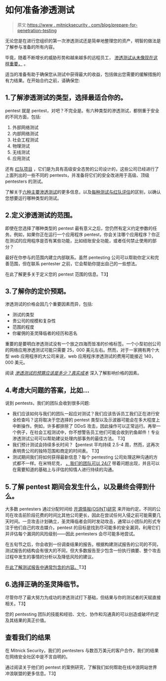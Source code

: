 # 如何准备渗透测试

> 原文:[https://www . mitnicksecurity . com/blog/prepare-for-penetration-testing](https://www.mitnicksecurity.com/blog/prepare-for-penetration-testing)

无论您是在进行您组织的第一次渗透测试[](https://www.mitnicksecurity.com/blog/what-is-penetration-testing)还是简单地整理您的资产，明智的做法是了解参与准备的所有内容。

毕竟，随着不断增长的威胁形势和越来越多的远程员工， [渗透测试从未像现在这样重要，](https://www.mitnicksecurity.com/blog/why-penetration-testing-is-more-important-than-ever-in-2020) 。

适当的准备有助于确保您从测试中获得最大的收益，包括做出您需要的缓解措施的有力结果。在开始合约之前，请确保您:

## 1.了解渗透测试的类型，选择最适合你的。

pentest 就是 pentest，对吧？不完全是。有六种类型的渗透测试，都侧重于安全的不同方面，包括:

1.  外部网络测试
2.  内部网络测试
3.  社会工程测试
4.  物理测试
5.  无线测试
6.  应用测试

还有 [红队项目](https://www.mitnicksecurity.com/blog/what-is-a-red-team-pentesting) ，它们是为具有高级安全态势的公司设计的，这些公司已经进行了上面列出的一些不同的 pentests，并准备将它们的安全改进用于高级、顶级 pentesters 的测试。

了解关于[六种主要渗透测试](https://www.mitnicksecurity.com/blog/understanding-the-6-main-types-of-penetration-testing)的更多信息，以及[每种测试与红队评估](https://www.mitnicksecurity.com/blog/red-team-operations-vs.-penetration-testing)的区别，以确认您想要运行哪种类型的测试。

## 2.定义渗透测试的范围。

即使在您选择了哪种类型的 pentest 最有意义之后，您仍然有定义约定参数的任务。例如，如果你正在运行一个应用程序 pentest，你会关注哪个应用程序？你正在测试的应用程序是否有某些功能，比如结账安全功能，或者任何禁止使用的部分？

最好在你参与的范围内建立内部联系。虽然 pentesting 公司可以帮助你定义和完善范围，但在联系 pentester 之前，它会帮助你提出自己的一些想法。

在此了解更多关于定义您的 pentest 范围的信息。T3】

## 3.了解你的定价预期。

渗透测试的价格会因几个重要因素而异，包括:

*   测试的类型
*   贵公司的规模和复杂性
*   范围的程度
*   你雇佣的圣灵降临者的经历和恶名 

重要的是要明白渗透测试没有一个放之四海而皆准的价格标签。一个小型初创公司的网络应用渗透测试可能只需要 25，000 美元左右。然而，对于一家拥有两个大型 web 应用程序的大公司来说，web 应用程序渗透测试的费用可能接近 140，000 美元。

阅读 [*渗透测试的预算应该是多少？真实成本*](https://www.mitnicksecurity.com/blog/what-should-you-budget-for-a-penetration-test-the-true-cost) 深入了解影响价格的因素。

## 4.考虑大问题的答案，比如...

说到 pentests，我们的团队会收到很多问题:

 *   我们应该如何与我们的团队一起应对测试？我们应该告诉员工我们正在进行安全检查吗？这将取决于您选择的 pentest 类型以及示波器可能会在多大程度上中断操作。例如，许多都排除了 DDoS 攻击，因此操作可以正常运行。再举一个例子，在社会工程测试中，你不想警告员工他们可能会收到钓鱼邮件！专业渗透测试公司可以帮助建议处理内部事务的最佳方法。
    T3】
*   我们预计测试会持续多长时间？【pentest 平均持续 2.5-4 周，然而，这再次表明贵公司的独特范围和商定的时间表。
    T3】
*   测试期间我们将如何获得最新信息？每个 pentesting 公司处理这种沟通的方式都不一样。在米特尼克， [，我们的团队可以 24/7](https://www.mitnicksecurity.com/penetration-testing) 带着问题出现，并且可以在需要知道的基础上与评估的知情人进行持续的沟通。

## 5.了解 pentest 期间会发生什么，以及最终会得到什么。

大多数 pentesters 通过分配时间给 [开源情报(OSINT)研究](https://www.mitnicksecurity.com/blog/defining-the-framework-for-a-successful-pentest-attack) 来开始约定。不同的公司在攻击前阶段花费的时间比其他公司更长，因此在尝试任何入侵之前可能需要几天时间。一旦攻击计划确立，圣灵降临者会同时发动攻击，通常以小团队的形式专注于他们自己的攻击媒介。pentest 的目标是找到尽可能多的安全漏洞，利用它们并评估每个漏洞的风险级别——因此 pentesters 会尽可能多地尝试。

在五旬节之后，你会收到一份调查结果的报告。[](https://www.mitnicksecurity.com/blog/the-anatomy-of-a-penetration-testing-report-an-infographic)根据构建测试报告的公司的不同，测试报告的结构会有很大的不同，但大多数报告至少包含一份执行摘要、整个攻击过程中发生的事情的分析以及降低风险的建议。

[在此了解测试报告中通常包含的内容。](https://www.mitnicksecurity.com/blog/whats-included-in-a-penetration-test-report)T3】

## 6.选择正确的圣灵降临节。

尽管你尽了最大努力为成功的渗透测试打下基础，但结果与你的测试者的天赋直接相关。T3】

您的 pentesting 团队的技能和经验、文化、协作和沟通真的可以创造或破坏约定及其结果的真正价值。

## 查看我们的结果

在 Mitnick Security，我们的 pentesters 与数百万美元的客户合作，我们的结果在网络安全社区中是不言自明的。

通过阅读关于他们的 pentest 的案例研究，了解我们如何帮助在线冲浪网站世界冲浪联盟的更多信息。T3】